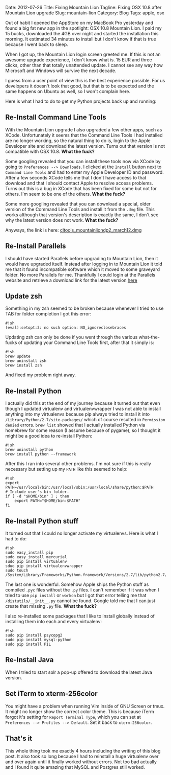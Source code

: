 Date: 2012-07-26
Title: Fixing Mountain Lion 
Tagline: Fixing OSX 10.8 after Mountain Lion upgrade
Slug: mountain-lion
Category: Blog
Tags: apple, osx

Out of habit I opened the AppStore on my MacBook Pro yesterday and found a big
fat new app in the spotlight: OSX 10.8 Mountain Lion. I paid my 15 bucks,
downloaded the 4GB over night and started the installation this morning. It
estimated 34 minutes to install but I don't know if that is true because I went
back to sleep.

When I got up, the Mountain Lion login screen greeted me. If this is not an
awesome upgrade experience, I don't know what is. 15 EUR and three clicks,
other than that totally unattended update. I cannot see any way how Microsoft
and Windows will survive the next decade.

I guess from a user point of view this is the best experience possible. For us
developers it doesn't look that good, but that is to be expected and the same
happens on Ubuntu as well, so I won't complain here.

Here is what I had to do to get my Python projects back up and running:

## Re-Install Command Line Tools

With the Mountain Lion upgrade I also upgraded a few other apps, such as XCode.
Unfortunately it seems that the Command Line Tools I had installed are no
longer working, so the natural thing to do is, login to the Apple Developer
site and download the latest version. Turns out that version is not compatible
with OSX 10.8. **What the fuck?**

Some googling revealed that you can install these tools now via XCode by going
to ``Preferences --> Downloads``. I clicked at the ``Install`` button next to
``Command Line Tools`` and had to enter my Apple Developer ID and password.
After a few seconds XCode tells me that I don't have access to that download
and that I should contact Apple to resolve access problems. Turns out this is
a bug in XCode that has been fixed for some but not for others. I'm seem to be
one of the others. **What the fuck?**

Some more googling revealed that you can download a special, older version
of the Command Line Tools and install it from the ``.dmg`` file. This works
although that version's description is exactly the same, I don't see why the
latest version does not work. **What the fuck?**

Anyways, the link is here: [cltools_mountainliondp2_march12.dmg](http://adcdownload.apple.com/ios/ios_simulator__resigned/cltools_mountainliondp2_march12.dmg)

## Re-Install Parallels

I should have started Parallels before upgrading to Mountain Lion, then it
would have upgraded itself. Instead after logging in to Mountain Lion it
told me that it found incompatible software which it moved to some graveyard
folder. No more Parallels for me. Thankfully I could login at the Parallels
website and retrieve a download link for the latest version [here](http://www.parallels.com/download/build/desktop/)

## Update zsh

Something in my zsh seemed to be broken because whenever I tried to use TAB
for folder completion I got this error:

    #!sh
    (eval):setopt:3: no such option: NO_ignoreclosebraces

Updating zsh can only be done if you went through the various what-the-fucks of
updating your Command Line Tools first, after that it simply is:

    #!sh
    brew update
    brew uninstall zsh
    brew install zsh

And fixed my problem right away.

## Re-Install Python

I actually did this at the end of my journey because it turned out that even
though I updated virtualenv and virtualenvwrapper I was not able to install
anything into my virtualenvs because pip always tried to install it into
``/Library/Python/2.7/site-packages/`` which of course resulted in ``Permission
denied`` errors. ``brew list`` showed that I actually installed Python via
homebrew for some reason (I assume because of pygame), so I thought it might
be a good idea to re-install Python:

    #!sh
    brew uninstall python
    brew install python --framework

After this I ran into several other problems. I'm not sure if this is really
necessary but setting up my ``PATH`` like this seemed to help:

    #!sh
    export PATH=/usr/local/bin:/usr/local/sbin:/usr/local/share/python:$PATH
    # Include user's bin folder.
    if [ -d "$HOME/bin" ] ; then
        export PATH="$HOME/bin:$PATH"
    fi

## Re-Install Python stuff

It turned out that I could no longer activate my virtualenvs. Here is what I
had to do:

    #!sh
    sudo easy_install pip
    sudo easy_install mercurial
    sudo pip install virtualenv
    sduo pip install virtualenvwrapper
    sudo touch /System/Library/Frameworks/Python.framework/Versions/2.7/lib/python2.7/distutils/__init__.py

The last one is wonderful. Somehow Apple ships the Python stuff as compiled
``.pyc`` files without the ``.py`` files. I can't remember if it was when I
tried to use ``pip install`` or ``workon`` but I got that error telling me
that ``/distutils/__init__.py`` cannot be found. Google told me that I can
just create that missing ``.py`` file. **What the fuck?**

I also re-installed some packages that I like to install globally instead of
installing them into each and every virtualenv:

    #!sh
    sudo pip install psycopg2
    sudo pip install mysql-python
    sudo pip install PIL

## Re-Install Java

When I tried to start solr a pop-up offered to download the latest Java version.

## Set iTerm to xterm-256color

You might have a problem when running Vim inside of GNU Screen or tmux. It
might no longer show the correct color theme. This is because iTerm forgot it's
setting for ``Report Terminal Type``, which you can set at ``Preferences -->
Profiles --> Default``. Set it back to ``xterm-256color``.

## That's it

This whole thing took me exactly 4 hours including the writing of this blog
post. It also took so long because I had to reinstall a huge virtualenv over
and over again until it finally worked without errors. Not too bad actually and
I found it quite amazing that MySQL and Postgres still worked.
